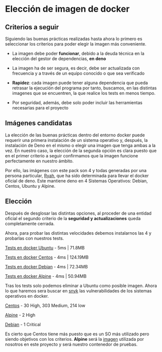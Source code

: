 # Elección de imagen de docker

## Criterios a seguir

Siguiendo las buenas prácticas realizadas hasta ahora lo primero es seleccionar los criterios para poder elegir la imagen más conveniente.

- La imagen debe poder **funcionar**, debido a la deuda técnica en la elección del gestor de dependencias, **en deno**

- La imagen ha de ser segura, es decir, debe ser actualizada con frecuencia y a través de un equipo conocido o que sea verificado

- **Rapidez**: cada imagen puede tener alguna dependencia que pueda retrasar la ejecución del programa por tanto, buscamos, en las distintas imagenes que se encuentren, la que realice los tests en menos tiempo.

- Por seguridad, además, debe solo poder incluir las herramientas necesarias para el proyecto

## Imágenes candidatas

La elección de las buenas prácticas dentro del entorno docker puede requerir una primera instalación de un sistema operativo y, después, la instalación de Deno en el mismo o elegir una imagen que tenga ambas a la vez. En nuestro caso, la elección de la segunda opción es clara puesto que en el primer criterio a seguir confirmamos que la imagen funcione perfectamente en nuestro ámbito. 

Por ello, las imágenes con este pack son 4 y todas generadas por una persona particular, [Ryah](https://hub.docker.com/u/ryah),  que ha sido determinada para llevar el docker oficial de deno. Este mantiene deno en 4 Sistemas Operativos: Debian, Centos, Ubuntu y Alpine.

## Elección

Después de desglosar las distintas opciones, al proceder de una entidad oficial el segundo criterio de la **seguridad y actualizaciones** queda completamente cerrada.

Ahora, para probar las distintas velocidades debemos instalarnos las 4 y probarlas con nuestros tests.

[Tests en docker Ubuntu](./images/ubuntu.png) - 5ms | 71.8MB

[Tests en docker Centos](./images/centos.png) - 4ms | 124.19MB

[Tests en docker Debian](./images/debian.png) - 4ms | 72.34MB

[Tests en docker Alpine](./images/Alpine.png) - 4ms | 50.94MB

Tras los tests solo podemos eliminar a Ubuntu como posible imagen. Ahora lo que haremos sera buscar en [snyk](snyk.io) las vulnerabilidades de los sistemas operativos en docker.

[Centos](https://snyk.io/test/docker/centos) - 30 High, 303 Medium, 214 low

[Alpine](https://snyk.io/test/docker/alpine) - 2 High

[Debian](https://snyk.io/test/docker/debian) - 1 Critical

Es cierto que Centos tiene más puesto que es un SO más utilizado pero siendo objetivos con los criterios. **Alpine** será la [imagen](https://hub.docker.com/r/denoland/deno/) utilizada por nosotros en este proyecto y será nuestro contenedor de pruebas.
 
